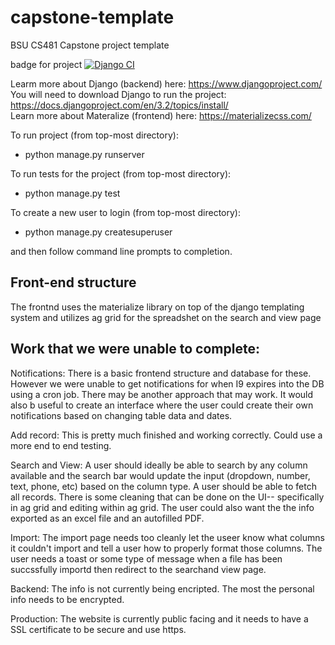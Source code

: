 # capstone-template
BSU CS481 Capstone project template

badge for project
[![Django CI](https://github.com/cs481-ekh/f21-famada/actions/workflows/django.yml/badge.svg)](https://github.com/cs481-ekh/f21-famada/actions/workflows/django.yml)

Learm more about Django (backend) here: https://www.djangoproject.com/  
You will need to download Django to run the project: https://docs.djangoproject.com/en/3.2/topics/install/  
Learn more about Materalize (frontend) here: https://materializecss.com/

To run project (from top-most directory):  
 * python manage.py runserver
  
To run tests for the project (from top-most directory):  
 * python manage.py test
  
To create a new user to login (from top-most directory):  
 * python manage.py createsuperuser
  
  and then follow command line prompts to completion.

## Front-end structure

The frontnd uses the materialize library on top of the django templating system and utilizes ag grid for the spreadshet on the search and view page

## Work that we were unable to complete:

Notifications: There is a basic frontend structure and database for these. However we were unable to get notifications for when I9 expires into the DB using a cron job. There may be another approach that may work. It would also b useful to create an interface where the user could create their own notifications based on changing table data and dates.

Add record: This is pretty much finished and working correctly. Could use a more end to end testing.

Search and View: A user should ideally be able to search by any column available and the search bar would update the input (dropdown, number, text, phone, etc) based on the column type. A user should be able to fetch all records. There is some cleaning that can be done on the UI-- specifically in ag grid and editing within ag grid. The user could also want the the info exported as an excel file and an autofilled PDF.

Import: The import page needs too cleanly let the useer know what columns it couldn't import and tell a user how to properly format those columns. The user needs a toast or some type of message when a file has been succssfully importd then redirect to the searchand view page.

Backend: The info is not currently being encripted. The most the personal info needs to be encrypted.

Production: The website is currently public facing and it needs to have a SSL certificate to be secure and use https.








